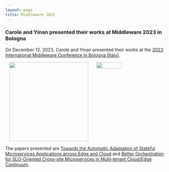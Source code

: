 ```yaml
---
layout: page
title: Middleware 2023
---
```


<h3>Carole and Yinan presented their works at Middleware 2023 in Bologna</h3>

On December 12, 2023, Carole and Yinan presented their works at the <a href="https://middleware-conf.github.io/2023/" target="_blank">2023 International Middleware Conference in Bologna (Italy)</a>.

<div style="display: flex; justify-content: space-around;">
    <img src="{{ site.baseurl }}/images/Middleware2023-1.png" style="height: 250px">
    <img src="{{ site.baseurl }}/images/Middleware2023-2.jpg" style="width: 40%;">
</div>

The papers presented are <a href="https://dl.acm.org/doi/abs/10.1145/3626564.3629095" target="_blank">Towards the Automatic Adaptation of Stateful Microservices Applications across Edge and Cloud</a> and <a href="https://dl.acm.org/doi/abs/10.1145/3626564.3629091" target="_blank">Better Orchestration for SLO-Oriented Cross-site Microservices in Multi-tenant Cloud/Edge Continuum</a>.